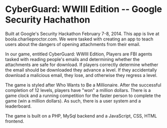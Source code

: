 CyberGuard: WWIII Edition -- Google Security Hachathon
======================================================
Built at Google's Security Hackathon February 7-8, 2014.  This app is live at boola.charlieproctor.com.  We were tasked with creating an app to teach users about the dangers of opening attachments from their email.

In our game, entitled CyberGuard: WWIII Edition, Players are FBI agents tasked with reading people's emails and determining whether the attachments are safe for download. If players correctly determine whether the email should be downloaded they advance a level.  If they accidentally download a malicious email, they lose, and otherwise they regress a level.

The game is styled after Who Wants to Be a Millionaire.  After the successful completion of 12 levels, players have "won" a million dollars.  There is a game clock and a running competition for the faster person to complete the game (win a million dollars).  As such, there is a user system and a leaderboard.

The game is built on a PHP, MySql backend and a JavaScript, CSS, HTML frontend.
